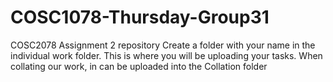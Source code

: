 # COSC1078-Thursday-Group31
COSC2078 Assignment 2 repository
Create a folder with your name in the individual work folder. This is where you will be uploading your tasks.
When collating our work, in can be uploaded into the Collation folder

